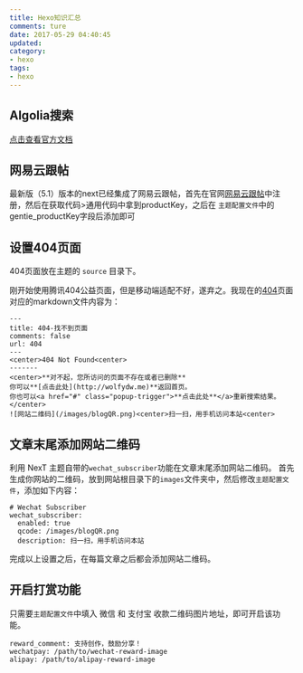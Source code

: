 ```yaml
---
title: Hexo知识汇总
comments: ture
date: 2017-05-29 04:40:45
updated:
category:
- hexo
tags:
- hexo
---
```




<!--more-->

## Algolia搜索

[点击查看官方文档](http://theme-next.iissnan.com/third-party-services.html#algolia-search)



## 网易云跟帖

最新版（5.1）版本的next已经集成了网易云跟帖，首先在官网[网易云跟帖](https://manage.gentie.163.com/)中注册，然后在获取代码>通用代码中拿到productKey，之后在 `主题配置文件`中的gentie_productKey字段后添加即可



## 设置404页面

404页面放在主题的 `source` 目录下。

刚开始使用腾讯404公益页面，但是移动端适配不好，遂弃之。我现在的[404](http://wolfydw.me/post/404)页面对应的markdown文件内容为：

```
---
title: 404-找不到页面
comments: false
url: 404
---
<center>404 Not Found<center>
-------
<center>**对不起，您所访问的页面不存在或者已删除**
你可以**[点击此处](http://wolfydw.me)**返回首页。
你也可以<a href="#" class="popup-trigger">**点击此处**</a>重新搜索结果。</center>
![网站二维码](/images/blogQR.png)<center>扫一扫，用手机访问本站<center>
```

 

## 文章末尾添加网站二维码

利用 NexT 主题自带的`wechat_subscriber`功能在文章末尾添加网站二维码。
首先生成你网站的二维码，放到网站根目录下的`images`文件夹中，然后修改`主题配置文件`，添加如下内容：

```
# Wechat Subscriber
wechat_subscriber:
  enabled: true
  qcode: /images/blogQR.png
  description: 扫一扫，用手机访问本站
```

完成以上设置之后，在每篇文章之后都会添加网站二维码。



## 开启打赏功能

 只需要`主题配置文件`中填入 微信 和 支付宝 收款二维码图片地址，即可开启该功能。

```
reward_comment: 支持创作，鼓励分享！
wechatpay: /path/to/wechat-reward-image
alipay: /path/to/alipay-reward-image
```



